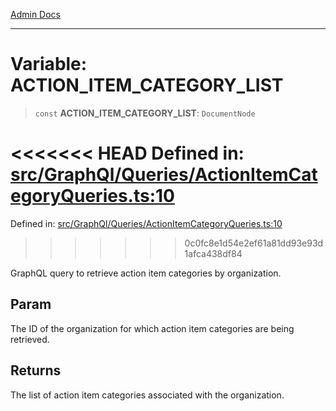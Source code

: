 [Admin Docs](/)

***

# Variable: ACTION\_ITEM\_CATEGORY\_LIST

> `const` **ACTION\_ITEM\_CATEGORY\_LIST**: `DocumentNode`

<<<<<<< HEAD
Defined in: [src/GraphQl/Queries/ActionItemCategoryQueries.ts:10](https://github.com/abhassen44/talawa-admin/blob/285f7384c3d26b5028a286d84f89b85120d130a2/src/GraphQl/Queries/ActionItemCategoryQueries.ts#L10)
=======
Defined in: [src/GraphQl/Queries/ActionItemCategoryQueries.ts:10](https://github.com/PalisadoesFoundation/talawa-admin/blob/main/src/GraphQl/Queries/ActionItemCategoryQueries.ts#L10)
>>>>>>> 0c0fc8e1d54e2ef61a81dd93e93d1afca438df84

GraphQL query to retrieve action item categories by organization.

## Param

The ID of the organization for which action item categories are being retrieved.

## Returns

The list of action item categories associated with the organization.

